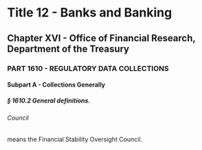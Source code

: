 
# Title 12 - Banks and Banking
## Chapter XVI - Office of Financial Research, Department of the Treasury
### PART 1610 - REGULATORY DATA COLLECTIONS
#### Subpart A - Collections Generally
##### § 1610.2 General definitions.
###### Council

means the Financial Stability Oversight Council.
